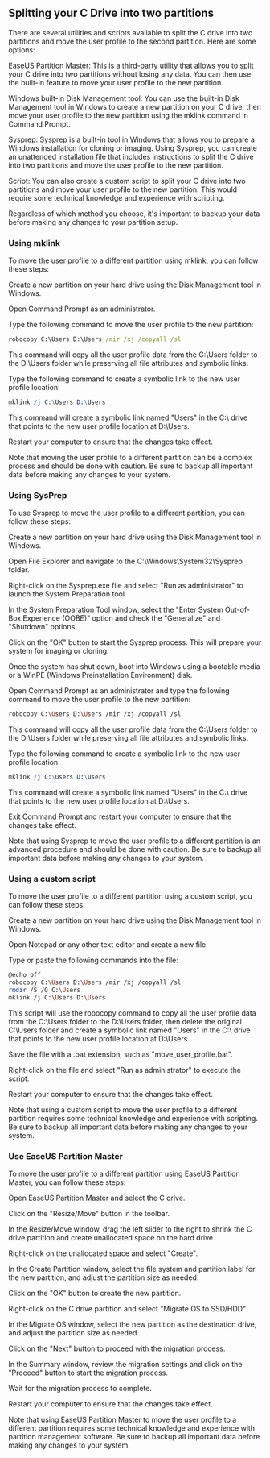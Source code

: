 ## Splitting your C Drive into two partitions

There are several utilities and scripts available to split the C drive into two partitions and move the user profile to the second partition. Here are some options:

EaseUS Partition Master: This is a third-party utility that allows you to split your C drive into two partitions without losing any data. You can then use the built-in feature to move your user profile to the new partition.

Windows built-in Disk Management tool: You can use the built-in Disk Management tool in Windows to create a new partition on your C drive, then move your user profile to the new partition using the mklink command in Command Prompt.

Sysprep: Sysprep is a built-in tool in Windows that allows you to prepare a Windows installation for cloning or imaging. Using Sysprep, you can create an unattended installation file that includes instructions to split the C drive into two partitions and move the user profile to the new partition.

Script: You can also create a custom script to split your C drive into two partitions and move your user profile to the new partition. This would require some technical knowledge and experience with scripting.

Regardless of which method you choose, it's important to backup your data before making any changes to your partition setup.

### Using mklink

To move the user profile to a different partition using mklink, you can follow these steps:

Create a new partition on your hard drive using the Disk Management tool in Windows.

Open Command Prompt as an administrator.

Type the following command to move the user profile to the new partition:

``` cmd
robocopy C:\Users D:\Users /mir /xj /copyall /sl
```

This command will copy all the user profile data from the C:\Users folder to the D:\Users folder while preserving all file attributes and symbolic links.

Type the following command to create a symbolic link to the new user profile location:

``` mathematica
mklink /j C:\Users D:\Users
```

This command will create a symbolic link named "Users" in the C:\ drive that points to the new user profile location at D:\Users.

Restart your computer to ensure that the changes take effect.

Note that moving the user profile to a different partition can be a complex process and should be done with caution. Be sure to backup all important data before making any changes to your system.

### Using SysPrep

To use Sysprep to move the user profile to a different partition, you can follow these steps:

Create a new partition on your hard drive using the Disk Management tool in Windows.

Open File Explorer and navigate to the C:\Windows\System32\Sysprep folder.

Right-click on the Sysprep.exe file and select "Run as administrator" to launch the System Preparation tool.

In the System Preparation Tool window, select the "Enter System Out-of-Box Experience (OOBE)" option and check the "Generalize" and "Shutdown" options.

Click on the "OK" button to start the Sysprep process. This will prepare your system for imaging or cloning.

Once the system has shut down, boot into Windows using a bootable media or a WinPE (Windows Preinstallation Environment) disk.

Open Command Prompt as an administrator and type the following command to move the user profile to the new partition:

``` bash
robocopy C:\Users D:\Users /mir /xj /copyall /sl
```

This command will copy all the user profile data from the C:\Users folder to the D:\Users folder while preserving all file attributes and symbolic links.

Type the following command to create a symbolic link to the new user profile location:

``` mathematica
mklink /j C:\Users D:\Users
```

This command will create a symbolic link named "Users" in the C:\ drive that points to the new user profile location at D:\Users.

Exit Command Prompt and restart your computer to ensure that the changes take effect.

Note that using Sysprep to move the user profile to a different partition is an advanced procedure and should be done with caution. Be sure to backup all important data before making any changes to your system.

### Using a custom script

To move the user profile to a different partition using a custom script, you can follow these steps:

Create a new partition on your hard drive using the Disk Management tool in Windows.

Open Notepad or any other text editor and create a new file.

Type or paste the following commands into the file:

``` bash
@echo off
robocopy C:\Users D:\Users /mir /xj /copyall /sl
rmdir /S /Q C:\Users
mklink /j C:\Users D:\Users
```

This script will use the robocopy command to copy all the user profile data from the C:\Users folder to the D:\Users folder, then delete the original C:\Users folder and create a symbolic link named "Users" in the C:\ drive that points to the new user profile location at D:\Users.

Save the file with a .bat extension, such as "move_user_profile.bat".

Right-click on the file and select "Run as administrator" to execute the script.

Restart your computer to ensure that the changes take effect.

Note that using a custom script to move the user profile to a different partition requires some technical knowledge and experience with scripting. Be sure to backup all important data before making any changes to your system.

### Use EaseUS Partition Master

To move the user profile to a different partition using EaseUS Partition Master, you can follow these steps:

Open EaseUS Partition Master and select the C drive.

Click on the "Resize/Move" button in the toolbar.

In the Resize/Move window, drag the left slider to the right to shrink the C drive partition and create unallocated space on the hard drive.

Right-click on the unallocated space and select "Create".

In the Create Partition window, select the file system and partition label for the new partition, and adjust the partition size as needed.

Click on the "OK" button to create the new partition.

Right-click on the C drive partition and select "Migrate OS to SSD/HDD".

In the Migrate OS window, select the new partition as the destination drive, and adjust the partition size as needed.

Click on the "Next" button to proceed with the migration process.

In the Summary window, review the migration settings and click on the "Proceed" button to start the migration process.

Wait for the migration process to complete.

Restart your computer to ensure that the changes take effect.

Note that using EaseUS Partition Master to move the user profile to a different partition requires some technical knowledge and experience with partition management software. Be sure to backup all important data before making any changes to your system.
